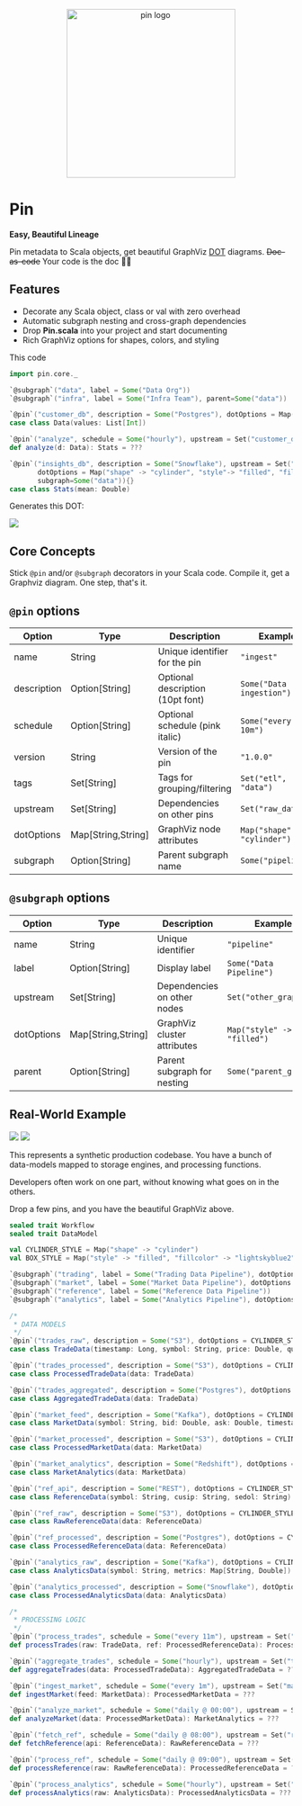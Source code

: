<p align="center">
  <img src="pix/pin_with_github.png" width="300" alt="pin logo">
</p>

# Pin
**Easy, Beautiful Lineage**

Pin metadata to Scala objects, get beautiful GraphViz [DOT](https://graphviz.org/doc/info/lang.html) diagrams. ~~Doc-as-code~~ Your code is the doc 📌✨

## Features
- Decorate any Scala object, class or val with zero overhead
- Automatic subgraph nesting and cross-graph dependencies
- Drop **Pin.scala** into your project and start documenting
- Rich GraphViz options for shapes, colors, and styling

This code
```scala
import pin.core._

`@subgraph`("data", label = Some("Data Org"))
`@subgraph`("infra", label = Some("Infra Team"), parent=Some("data"))

`@pin`("customer_db", description = Some("Postgres"), dotOptions = Map("shape" -> "cylinder"), subgraph=Some("infra")){}
case class Data(values: List[Int])

`@pin`("analyze", schedule = Some("hourly"), upstream = Set("customer_db"), subgraph=Some("data")){}
def analyze(d: Data): Stats = ???

`@pin`("insights_db", description = Some("Snowflake"), upstream = Set("analyze"),
       dotOptions = Map("shape" -> "cylinder", "style"-> "filled", "fillcolor" -> "lightgreen"),
       subgraph=Some("data")){}
case class Stats(mean: Double)
```

Generates this DOT:

<img src="pix/pin-example.svg">

## Core Concepts
Stick `@pin` and/or `@subgraph` decorators in your Scala code. Compile it, get a Graphviz diagram. One step, that's it.

## `@pin` options

| Option | Type | Description | Example |
|--------|------|-------------|---------|
| name | String | Unique identifier for the pin | `"ingest"` |
| description | Option[String] | Optional description (10pt font) | `Some("Data ingestion")` |
| schedule | Option[String] | Optional schedule (pink italic) | `Some("every 10m")` |
| version | String | Version of the pin | `"1.0.0"` |
| tags | Set[String] | Tags for grouping/filtering | `Set("etl", "data")` |
| upstream | Set[String] | Dependencies on other pins | `Set("raw_data")` |
| dotOptions | Map[String,String] | GraphViz node attributes | `Map("shape" -> "cylinder")` |
| subgraph | Option[String] | Parent subgraph name | `Some("pipeline")` |

## `@subgraph` options

| Option | Type | Description | Example |
|--------|------|-------------|---------|
| name | String | Unique identifier | `"pipeline"` |
| label | Option[String] | Display label | `Some("Data Pipeline")` |
| upstream | Set[String] | Dependencies on other nodes | `Set("other_graph")` |
| dotOptions | Map[String,String] | GraphViz cluster attributes | `Map("style" -> "filled")` |
| parent | Option[String] | Parent subgraph for nesting | `Some("parent_graph")` |

## Real-World Example
<img src="pix/pin-real-world-lr.svg">
<img src="pix/pin-real-world.svg">

This represents a synthetic production codebase. You have a bunch of data-models mapped to storage engines, and processing functions.

Developers often work on one part, without knowing what goes on in the others.

Drop a few pins, and you have the beautiful GraphViz above.
```scala
sealed trait Workflow
sealed trait DataModel

val CYLINDER_STYLE = Map("shape" -> "cylinder")
val BOX_STYLE = Map("style" -> "filled", "fillcolor" -> "lightskyblue2")

`@subgraph`("trading", label = Some("Trading Data Pipeline"), dotOptions = Map("style" -> "filled", "color" -> "grey85"))
`@subgraph`("market", label = Some("Market Data Pipeline"), dotOptions = Map("style" -> "filled", "color" -> "oldlace"))
`@subgraph`("reference", label = Some("Reference Data Pipeline"))
`@subgraph`("analytics", label = Some("Analytics Pipeline"), dotOptions = Map("color" -> "purple2"))

/*
 * DATA MODELS
 */
`@pin`("trades_raw", description = Some("S3"), dotOptions = CYLINDER_STYLE, subgraph = Some("trading")) {}
case class TradeData(timestamp: Long, symbol: String, price: Double, quantity: Int) extends DataModel

`@pin`("trades_processed", description = Some("S3"), dotOptions = CYLINDER_STYLE, subgraph = Some("trading"), upstream = Set("process_trades")) {}
case class ProcessedTradeData(data: TradeData)

`@pin`("trades_aggregated", description = Some("Postgres"), dotOptions = CYLINDER_STYLE, subgraph = Some("trading"), upstream = Set("aggregate_trades")) {}
case class AggregatedTradeData(data: TradeData)

`@pin`("market_feed", description = Some("Kafka"), dotOptions = CYLINDER_STYLE, subgraph = Some("market")) {}
case class MarketData(symbol: String, bid: Double, ask: Double, timestamp: Long) extends DataModel

`@pin`("market_processed", description = Some("S3"), dotOptions = CYLINDER_STYLE, subgraph = Some("market"), upstream = Set("ingest_market")) {}
case class ProcessedMarketData(data: MarketData)

`@pin`("market_analytics", description = Some("Redshift"), dotOptions = CYLINDER_STYLE, subgraph = Some("market"), upstream = Set("analyze_market")) {}
case class MarketAnalytics(data: MarketData)

`@pin`("ref_api", description = Some("REST"), dotOptions = CYLINDER_STYLE, subgraph = Some("reference")) {}
case class ReferenceData(symbol: String, cusip: String, sedol: String) extends DataModel

`@pin`("ref_raw", description = Some("S3"), dotOptions = CYLINDER_STYLE, subgraph = Some("reference"), upstream = Set("fetch_ref")) {}
case class RawReferenceData(data: ReferenceData)

`@pin`("ref_processed", description = Some("Postgres"), dotOptions = CYLINDER_STYLE, subgraph = Some("reference"), upstream = Set("process_ref")) {}
case class ProcessedReferenceData(data: ReferenceData)

`@pin`("analytics_raw", description = Some("Kafka"), dotOptions = CYLINDER_STYLE, subgraph = Some("analytics")) {}
case class AnalyticsData(symbol: String, metrics: Map[String, Double]) extends DataModel

`@pin`("analytics_processed", description = Some("Snowflake"), dotOptions = CYLINDER_STYLE, subgraph = Some("analytics"), upstream = Set("process_analytics")) {}
case class ProcessedAnalyticsData(data: AnalyticsData)

/*
 * PROCESSING LOGIC
 */
`@pin`("process_trades", schedule = Some("every 11m"), upstream = Set("trades_raw", "ref_processed"), subgraph = Some("trading"), dotOptions = BOX_STYLE) {}
def processTrades(raw: TradeData, ref: ProcessedReferenceData): ProcessedTradeData = ???

`@pin`("aggregate_trades", schedule = Some("hourly"), upstream = Set("trades_processed"), subgraph = Some("trading"), dotOptions = BOX_STYLE) {}
def aggregateTrades(data: ProcessedTradeData): AggregatedTradeData = ???

`@pin`("ingest_market", schedule = Some("every 1m"), upstream = Set("market_feed"), subgraph = Some("market"), dotOptions = BOX_STYLE) {}
def ingestMarket(feed: MarketData): ProcessedMarketData = ???

`@pin`("analyze_market", schedule = Some("daily @ 00:00"), upstream = Set("market_processed", "trades_processed", "ref_processed"), subgraph = Some("market"), dotOptions = BOX_STYLE) {}
def analyzeMarket(data: ProcessedMarketData): MarketAnalytics = ???

`@pin`("fetch_ref", schedule = Some("daily @ 08:00"), upstream = Set("ref_api"), subgraph = Some("reference"), dotOptions = BOX_STYLE) {}
def fetchReference(api: ReferenceData): RawReferenceData = ???

`@pin`("process_ref", schedule = Some("daily @ 09:00"), upstream = Set("ref_raw"), subgraph = Some("reference"), dotOptions = BOX_STYLE) {}
def processReference(raw: RawReferenceData): ProcessedReferenceData = ???

`@pin`("process_analytics", schedule = Some("hourly"), upstream = Set("analytics_raw", "market_analytics", "trades_aggregated"), subgraph = Some("analytics"), dotOptions = BOX_STYLE) {}
def processAnalytics(raw: AnalyticsData): ProcessedAnalyticsData = ???
```
